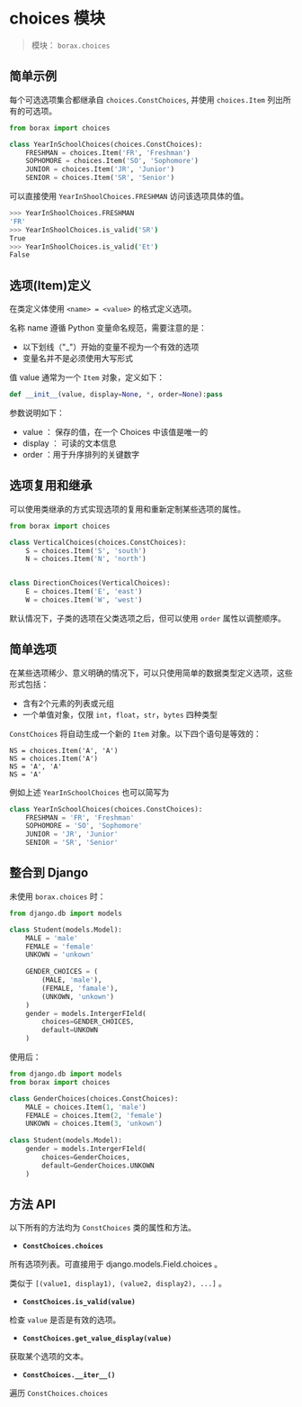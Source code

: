 # choices 模块

> 模块： `borax.choices`

## 简单示例

每个可选选项集合都继承自 `choices.ConstChoices`, 并使用 `choices.Item` 列出所有的可选项。

```python
from borax import choices

class YearInSchoolChoices(choices.ConstChoices):
    FRESHMAN = choices.Item('FR', 'Freshman')
    SOPHOMORE = choices.Item('SO', 'Sophomore')
    JUNIOR = choices.Item('JR', 'Junior')
    SENIOR = choices.Item('SR', 'Senior')
```

可以直接使用 `YearInShoolChoices.FRESHMAN` 访问该选项具体的值。

 ```bash
 >>> YearInShoolChoices.FRESHMAN
'FR'
>>> YearInShoolChoices.is_valid('SR')
True
>>> YearInShoolChoices.is_valid('Et')
False
```

## 选项(Item)定义

在类定义体使用 `<name> = <value>` 的格式定义选项。

名称 name 遵循 Python 变量命名规范，需要注意的是：

- 以下划线（"_"）开始的变量不视为一个有效的选项
- 变量名并不是必须使用大写形式

值 value 通常为一个 `Item` 对象，定义如下：

```python
def __init__(value, display=None, *, order=None):pass
```

参数说明如下：

- value ： 保存的值，在一个 Choices 中该值是唯一的
- display ： 可读的文本信息
- order ：用于升序排列的关键数字

## 选项复用和继承

可以使用类继承的方式实现选项的复用和重新定制某些选项的属性。

```python
from borax import choices

class VerticalChoices(choices.ConstChoices):
    S = choices.Item('S', 'south')
    N = choices.Item('N', 'north')


class DirectionChoices(VerticalChoices):
    E = choices.Item('E', 'east')
    W = choices.Item('W', 'west')
```
默认情况下，子类的选项在父类选项之后，但可以使用 `order` 属性以调整顺序。

## 简单选项

在某些选项稀少、意义明确的情况下，可以只使用简单的数据类型定义选项，这些形式包括：

- 含有2个元素的列表或元组
- 一个单值对象，仅限 `int`，`float`，`str`，`bytes` 四种类型

`ConstChoices` 将自动生成一个新的 `Item` 对象。以下四个语句是等效的：

```
NS = choices.Item('A', 'A')
NS = choices.Item('A')
NS = 'A', 'A'
NS = 'A'
```


例如上述 `YearInSchoolChoices` 也可以简写为

```python
class YearInSchoolChoices(choices.ConstChoices):
    FRESHMAN = 'FR', 'Freshman'
    SOPHOMORE = 'SO', 'Sophomore'
    JUNIOR = 'JR', 'Junior'
    SENIOR = 'SR', 'Senior'
```

## 整合到 Django

未使用 `borax.choices` 时：

```python
from django.db import models

class Student(models.Model):
    MALE = 'male'
    FEMALE = 'female'
    UNKOWN = 'unkown'
    
    GENDER_CHOICES = (
        (MALE, 'male'),
        (FEMALE, 'famale'),
        (UNKOWN, 'unkown')
    )
    gender = models.IntergerFIeld(
        choices=GENDER_CHOICES,
        default=UNKOWN
    )
```

使用后：

```python
from django.db import models
from borax import choices

class GenderChoices(choices.ConstChoices):
    MALE = choices.Item(1, 'male')
    FEMALE = choices.Item(2, 'female')
    UNKOWN = choices.Item(3, 'unkown')
    
class Student(models.Model):        
    gender = models.IntergerFIeld(
        choices=GenderChoices,
        default=GenderChoices.UNKOWN
    )

```

## 方法 API

以下所有的方法均为 `ConstChoices` 类的属性和方法。

- **`ConstChoices.choices`**

所有选项列表。可直接用于 django.models.Field.choices 。

类似于 `[(value1, display1), (value2, display2), ...]` 。

- **`ConstChoices.is_valid(value)`**

检查 `value` 是否是有效的选项。

- **`ConstChoices.get_value_display(value)`**

获取某个选项的文本。

- **`ConstChoices.__iter__()`**

遍历 `ConstChoices.choices`
